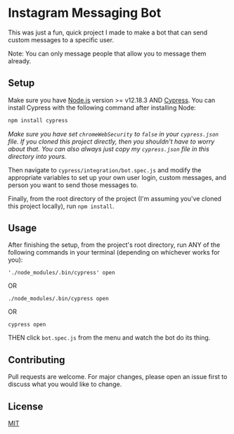 # Instagram Messaging Bot
This was just a fun, quick project I made to make a bot that can send custom messages to a specific user.

Note: You can only message people that allow you to message them already.
## Setup

Make sure you have [Node.js](https://nodejs.org/) version >= v12.18.3 AND [Cypress](https://www.cypress.io/). You can install Cypress with the following command after installing Node:


```bash
npm install cypress
```

*Make sure you have set `chromeWebSecurity` to `false` in your `cypress.json` file. If you cloned this project directly, then you shouldn't have to worry about that. You can also always just copy my `cypress.json` file in this directory into yours.*

Then navigate to `cypress/integration/bot.spec.js` and modify the appropriate variables to set up your own user login, custom messages, and person you want to send those messages to. 

Finally, from the root directory of the project (I'm assuming you've cloned this project locally), run `npm install`.
## Usage

After finishing the setup, from the project's root directory, run ANY of the following commands in your terminal (depending on whichever works for you):

`'./node_modules/.bin/cypress' open`

OR

`./node_modules/.bin/cypress open`

OR

`cypress open`

THEN click `bot.spec.js` from the menu and watch the bot do its thing.
## Contributing
Pull requests are welcome. For major changes, please open an issue first to discuss what you would like to change.

## License
[MIT](https://choosealicense.com/licenses/mit/)